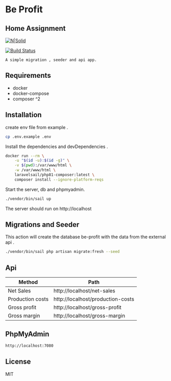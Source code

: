 # Be Profit
## Home Assignment


[![N|Solid](https://cldup.com/dTxpPi9lDf.thumb.png)](https://nodesource.com/products/nsolid)

[![Build Status](https://travis-ci.org/joemccann/dillinger.svg?branch=master)](https://travis-ci.org/joemccann/dillinger)

    A simple migration , seeder and api app.


## Requirements

- docker
- docker-compose
- composer ^2



## Installation

create env file from example .

```sh
cp .env.example .env
```
Install the dependencies and devDependencies .

```sh
docker run --rm \
    -u "$(id -u):$(id -g)" \
    -v $(pwd):/var/www/html \
    -w /var/www/html \
    laravelsail/php81-composer:latest \
    composer install --ignore-platform-reqs
```

Start the server, db and phpmyadmin.

```sh
./vendor/bin/sail up
```
The server should run on http://localhost
## Migrations and Seeder
This action will create the database be-profit with the data from the external api .
```sh
./vendor/bin/sail php artisan migrate:fresh --seed 
```

## Api
| Method           | Path                              |
|------------------|-----------------------------------|
| Net Sales        | http://localhost/net-sales        |
| Production costs | http://localhost/production-costs |
| Gross profit     | http://localhost/gross-profit     |
| Gross margin     | http://localhost/gross-margin     |

## PhpMyAdmin

```sh
http://localhost:7080
```
 

## License

MIT
 
